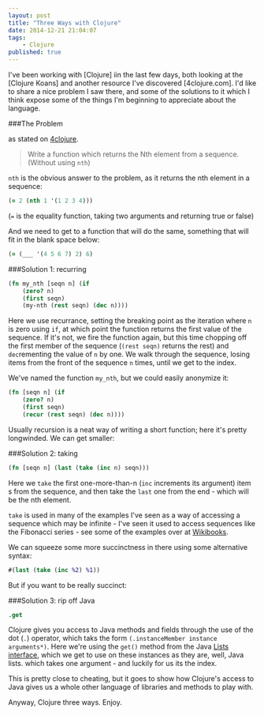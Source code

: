 ```yaml
---
layout: post
title: "Three Ways with Clojure"
date: 2014-12-21 21:04:07
tags:
    - Clojure
published: true
---
```


I've been working with [Clojure] iin the last few days, both looking at the
[Clojure Koans] and another resource I've discovered [4clojure.com]. I'd like to
share a nice problem I saw there, and some of the solutions to it which I think
expose some of the things I'm beginning to appreciate about the language.

###The Problem

as stated on [4clojure](http://www.4clojure.com/problem/21#prob-title).

>Write a function which returns the Nth element from a sequence.
>(Without using `nth`)

`nth` is the obvious answer to the problem, as it returns the nth element in
a sequence:

```clojure
(= 2 (nth 1 '(1 2 3 4)))
```

(`=` is the equality function, taking two arguments and returning true or false)

And we need to get to a function that will do the same, something that will fit
in the blank space below:

```clojure
(= (___ '(4 5 6 7) 2) 6)
```

###Solution 1: recurring

```clojure
(fn my_nth [seqn n] (if
    (zero? n)
    (first seqn)
    (my-nth (rest seqn) (dec n))))
```

Here we use recurrance, setting the breaking point as the iteration where `n` is
zero using `if`, at which point the function returns the first value of the
sequence. If it's not, we fire the function again, but this time chopping off
the first member of the sequence (`(rest seqn)` returns the rest) and
`dec`rementing the value of `n` by one. We walk through the sequence, losing
items from the front of the sequence `n` times, until we get to the index.

We've named the function `my_nth`, but we could easily anonymize it:

```clojure
(fn [seqn n] (if
    (zero? n)
    (first seqn)
    (recur (rest seqn) (dec n))))
```

Usually recursion is a neat way of writing a short function; here it's pretty
longwinded. We can get smaller:

###Solution 2: taking

```clojure
(fn [seqn n] (last (take (inc n) seqn)))
```

Here we `take` the first one-more-than-n (`inc` increments its argument) item
s from the sequence, and then take the `last` one from the end - which will be
the nth element.

`take` is used in many of the examples I've seen as a way of accessing
a sequence which may be infinite - I've seen it used to access sequences like
the Fibonacci series - see some of the examples over at
[Wikibooks](https://en.wikibooks.org/wiki/Clojure_Programming/Examples/Lazy_Fibonacci).

We can squeeze some more succinctness in there using some alternative syntax:

```clojure
#(last (take (inc %2) %1))
```

But if you want to be really succinct:

###Solution 3: rip off Java

```clojure
.get
```

Clojure gives you access to Java methods and fields through the use of the dot
(`.`) operator, which taks the form `(.instanceMember instance arguments*)`.
Here we're using the `get()` method from the Java [Lists
interface](http://docs.oracle.com/javase/tutorial/collections/interfaces/list.html),
which we get to use on these instances as they are, well, Java lists.  which
takes one argument - and luckily for us its the index.

This is pretty close to cheating, but it goes to show how Clojure's access to
Java gives us a whole other language of libraries and methods to play with.

Anyway, Clojure three ways. Enjoy.
